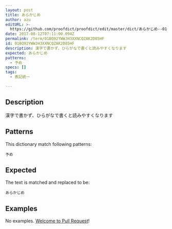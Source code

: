 ```yaml
---
layout: post
title: あらかじめ
author: azu
editURL: >-
  https://github.com/proofdict/proofdict/edit/master/dict/あらかじめ--01BQ92YWWJH3XXNCQZAK2D85HF.yml
date: 2017-08-12T07:11:00.094Z
permalink: /term/01BQ92YWWJH3XXNCQZAK2D85HF
id: 01BQ92YWWJH3XXNCQZAK2D85HF
description: 漢字で書かず、ひらがなで書くと読みやすくなります
expected: あらかじめ
patterns:
  - 予め
specs: []
tags:
  - 表記統一

---
```


## Description

漢字で書かず、ひらがなで書くと読みやすくなります

## Patterns

This dictionary match following patterns:

    予め

## Expected

The text is matched and replaced to be:

    あらかじめ

## Examples

No examples. [Welcome to Pull Request](https://github.com/jser/jser.info/edit/master/dict/あらかじめ--01BQ92YWWJH3XXNCQZAK2D85HF.yml)!
